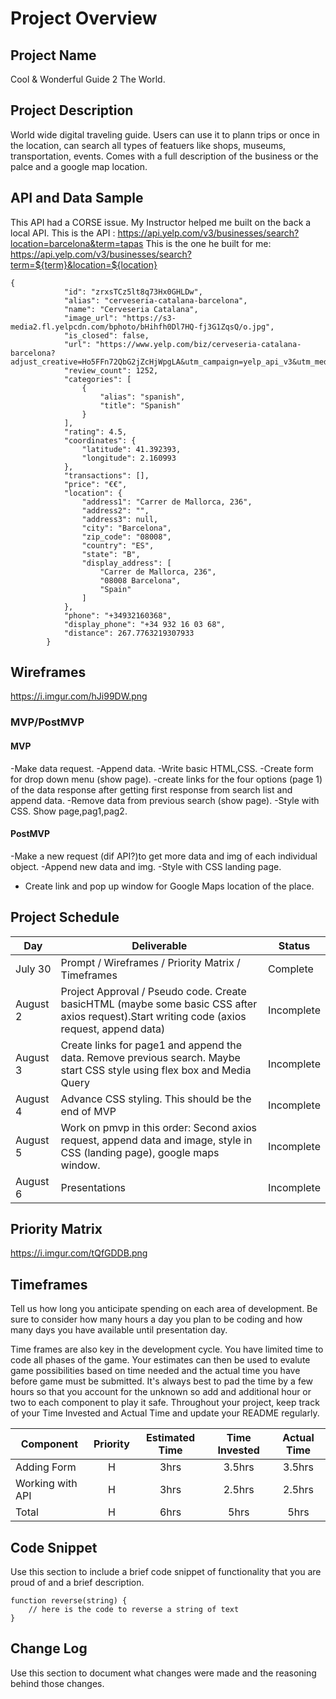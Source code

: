 # Project Overview

## Project Name

Cool & Wonderful Guide 2 The World.

## Project Description

World wide digital traveling guide. Users can use it to plann trips or once in the location, can search all types of featuers like shops, museums,  transportation, events. Comes with a full description of the business or the palce and a google map location.

## API and Data Sample

This API had a CORSE issue. My Instructor helped me built on the back a local API. 
This is the API : https://api.yelp.com/v3/businesses/search?location=barcelona&term=tapas
This is the one he built for me: https://api.yelp.com/v3/businesses/search?term=${term}&location=${location}
```
{
            "id": "zrxsTCz5lt8q73Hx0GHLDw",
            "alias": "cerveseria-catalana-barcelona",
            "name": "Cerveseria Catalana",
            "image_url": "https://s3-media2.fl.yelpcdn.com/bphoto/bHihfh0Dl7HQ-fj3G1ZqsQ/o.jpg",
            "is_closed": false,
            "url": "https://www.yelp.com/biz/cerveseria-catalana-barcelona?adjust_creative=Ho5FFn72QbG2jZcHjWpgLA&utm_campaign=yelp_api_v3&utm_medium=api_v3_business_search&utm_source=Ho5FFn72QbG2jZcHjWpgLA",
            "review_count": 1252,
            "categories": [
                {
                    "alias": "spanish",
                    "title": "Spanish"
                }
            ],
            "rating": 4.5,
            "coordinates": {
                "latitude": 41.392393,
                "longitude": 2.160993
            },
            "transactions": [],
            "price": "€€",
            "location": {
                "address1": "Carrer de Mallorca, 236",
                "address2": "",
                "address3": null,
                "city": "Barcelona",
                "zip_code": "08008",
                "country": "ES",
                "state": "B",
                "display_address": [
                    "Carrer de Mallorca, 236",
                    "08008 Barcelona",
                    "Spain"
                ]
            },
            "phone": "+34932160368",
            "display_phone": "+34 932 16 03 68",
            "distance": 267.7763219307933
        }
```

## Wireframes

https://i.imgur.com/hJi99DW.png

### MVP/PostMVP

 

#### MVP 

-Make data request.
-Append data.
-Write basic HTML,CSS.
-Create form for drop down menu (show page).
-create links for the four options (page 1) of the data response after getting first 
 response from search list and append data.
-Remove data from previous search (show page).
-Style with CSS. Show page,pag1,pag2.
 
#### PostMVP  

-Make a new request (dif API?)to get more data and img of each individual object.
-Append new data and img.
-Style with CSS landing page.
- Create link and pop up window for Google Maps location of the place.

## Project Schedule

|  Day | Deliverable | Status
|---|---| ---|
|July 30 | Prompt / Wireframes / Priority Matrix / Timeframes |Complete
|August 2| Project Approval / Pseudo code. Create basicHTML (maybe some basic CSS after axios request).Start writing code (axios request, append data)| Incomplete
|August 3| Create links for page1 and append the data. Remove previous search. Maybe start CSS style using flex box and Media Query| Incomplete
|August 4| Advance CSS styling. This should be the end of MVP |Incomplete
|August 5|Work on pmvp in this order: Second axios request, append data and image, style in CSS (landing page), google maps window.| Incomplete
|August 6| Presentations | Incomplete

## Priority Matrix

https://i.imgur.com/tQfGDDB.png

## Timeframes

Tell us how long you anticipate spending on each area of development. Be sure to consider how many hours a day you plan to be coding and how many days you have available until presentation day.

Time frames are also key in the development cycle.  You have limited time to code all phases of the game.  Your estimates can then be used to evalute game possibilities based on time needed and the actual time you have before game must be submitted. It's always best to pad the time by a few hours so that you account for the unknown so add and additional hour or two to each component to play it safe. Throughout your project, keep track of your Time Invested and Actual Time and update your README regularly.

| Component | Priority | Estimated Time | Time Invested | Actual Time |
| --- | :---: |  :---: | :---: | :---: |
| Adding Form | H | 3hrs| 3.5hrs | 3.5hrs |
| Working with API | H | 3hrs| 2.5hrs | 2.5hrs |
| Total | H | 6hrs| 5hrs | 5hrs |

## Code Snippet

Use this section to include a brief code snippet of functionality that you are proud of and a brief description.  

```
function reverse(string) {
	// here is the code to reverse a string of text
}
```

## Change Log
 Use this section to document what changes were made and the reasoning behind those changes.  
